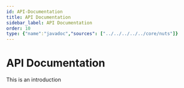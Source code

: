 ```yaml
---
id: API-Documentation
title: API Documentation
sidebar_label: API Documentation
order: 10
type: {"name":"javadoc","sources": ["../../../../../core/nuts"]}
---
```


# API Documentation
This is an introduction
